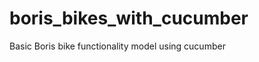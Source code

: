 boris_bikes_with_cucumber
=========================

Basic Boris bike functionality model using cucumber
